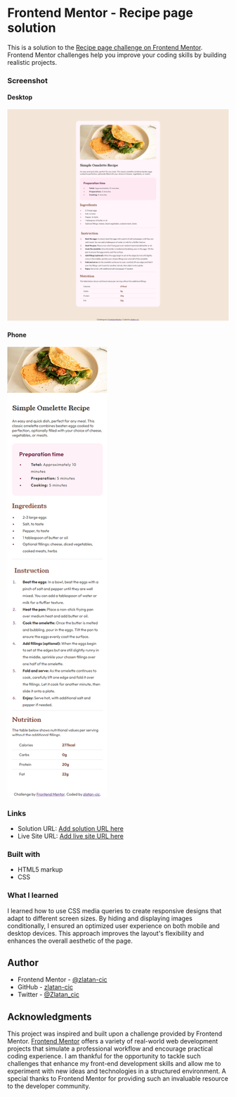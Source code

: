# Frontend Mentor - Recipe page solution

This is a solution to the [Recipe page challenge on Frontend Mentor](https://www.frontendmentor.io/challenges/recipe-page-KiTsR8QQKm). Frontend Mentor challenges help you improve your coding skills by building realistic projects. 

### Screenshot

#### Desktop
![Desktop](./assets/images/Frontend-Mentor-Recipe-Desktoppage.png)

#### Phone
![Desktop](./assets/images/Frontend-Mentor-Recipe-TabletAndPhonepage.png)

### Links

- Solution URL: [Add solution URL here](https://your-solution-url.com)
- Live Site URL: [Add live site URL here](https://your-live-site-url.com)

### Built with

- HTML5 markup
- CSS


### What I learned

I learned how to use CSS media queries to create responsive designs that adapt to different screen sizes. By hiding and displaying images conditionally, I ensured an optimized user experience on both mobile and desktop devices. This approach improves the layout's flexibility and enhances the overall aesthetic of the page.

## Author

- Frontend Mentor - [@zlatan-cic](https://www.frontendmentor.io/profile/zlatan-cic)
- GitHub - [zlatan-cic](https://github.com/zlatan-cic)
- Twitter - [@Zlatan_cic](https://twitter.com/Zlatan_cic)


## Acknowledgments

This project was inspired and built upon a challenge provided by Frontend Mentor. [Frontend Mentor](https://www.frontendmentor.io) offers a variety of real-world web development projects that simulate a professional workflow and encourage practical coding experience. I am thankful for the opportunity to tackle such challenges that enhance my front-end development skills and allow me to experiment with new ideas and technologies in a structured environment. A special thanks to Frontend Mentor for providing such an invaluable resource to the developer community.



